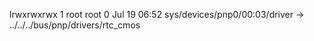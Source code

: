 lrwxrwxrwx 1 root root 0 Jul 19 06:52 sys/devices/pnp0/00:03/driver -> ../../../bus/pnp/drivers/rtc_cmos
